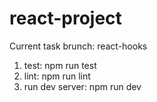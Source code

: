 # react-project

Current task brunch: react-hooks
1. test: npm run test
2. lint: npm run lint
3. run dev server: npm run dev 
